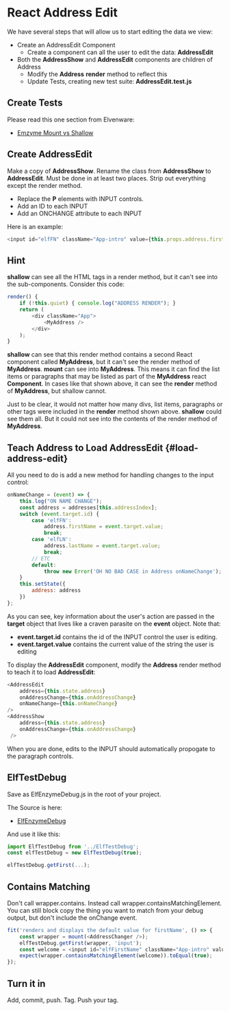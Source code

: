 # React Address Edit

We have several steps that will allow us to start editing the data we view:

- Create an AddressEdit Component
  - Create a component can all the user to edit the data: **AddressEdit**
- Both the **AddressShow** and **AddressEdit** components are children of Address
  - Modify the **Address** **render** method to reflect this
  - Update Tests, creating new test suite: **AddressEdit.test.js**

## Create Tests

Please read this one section from Elvenware:

- [Emzyme Mount vs Shallow][emvz]

[emvz]: http://www.elvenware.com/charlie/development/web/JavaScript/JavaScriptReact.html#enzyme-mount-vs-shallow

## Create AddressEdit

Make a copy of **AddressShow**. Rename the class from **AddressShow** to **AddressEdit**. Must be done in at least two places. Strip out everything except the render method.

- Replace the **P** elements with INPUT controls.
- Add an ID to each INPUT
- Add an ONCHANGE attribute to each INPUT

Here is an example:

```javascript
<input id="elfFN" className="App-intro" value={this.props.address.firstName} onChange={this.props.onNameChange}/>
```  

## Hint

**shallow** can see all the HTML tags in a render method, but it can't see into the sub-components. Consider this code:

```javascript
render() {
    if (!this.quiet) { console.log("ADDRESS RENDER"); }
    return (
        <div className="App">
            <MyAddress />
        </div>
    );
}
```

**shallow** can see that this render method contains a second React component called **MyAddress**, but it can't see the render method of **MyAddress**. **mount** can see into **MyAddress**. This means it can find the list items or paragraphs that may be listed as part of the **MyAddress** react **Component**. In cases like that shown above, it can see the **render** method of **MyAddress**, but shallow cannot.

Just to be clear, it would not matter how many divs, list items, paragraphs or other tags were included in the **render** method shown above. **shallow** could see them all. But it could not see into the contents of the render method of **MyAddress**.


## Teach Address to Load AddressEdit {#load-address-edit}

All you need to do is add a new method for handling changes to the input control:

```javascript
onNameChange = (event) => {
    this.log("ON NAME CHANGE");
    const address = addresses[this.addressIndex];
    switch (event.target.id) {
        case 'elfFN':
            address.firstName = event.target.value;
            break;
        case 'elfLN':
            address.lastName = event.target.value;
            break;
        // ETC
        default:
            throw new Error('OH NO BAD CASE in Address onNameChange');
    }
    this.setState({
        address: address
    })
};
```

As you can see, key information about the user's action are passed in the **target** object that lives like a craven parasite on the **event** object. Note that:

- **event.target.id** contains the id of the INPUT control the user is editing.
- **event.target.value** contains the current value of the string the user is editing

To display the **AddressEdit** component, modify the **Address** render method to teach it to load **AddressEdit**:

```javascript
<AddressEdit
    address={this.state.address}
    onAddressChange={this.onAddressChange}
    onNameChange={this.onNameChange}
/>
<AddressShow
    address={this.state.address}
    onAddressChange={this.onAddressChange}
 />
```

When you are done, edits to the INPUT should automatically propogate to the paragraph controls.


## ElfTestDebug

Save as ElfEnzymeDebug.js in the root of your project.

The Source is here:

- [ElfEnzymeDebug][eed]

And use it like this:

```javascript
import ElfTestDebug from '../ElfTestDebug';
const elfTestDebug = new ElfTestDebug(true);

elfTestDebug.getFirst(...);
```

[eed]: https://gist.github.com/charliecalvert/51daef341699943b07c9570c3ad2cbab

## Contains Matching

Don't call wrapper.contains. Instead call wrapper.containsMatchingElement. You can still block copy the thing you want to match from your debug output, but don't include the onChange event.

```javascript
fit('renders and displays the default value for firstName', () => {
    const wrapper = mount(<AddressChanger />);
    elfTestDebug.getFirst(wrapper, 'input');
    const welcome = <input id="elfFirstName" className="App-intro" value="unknown" />;
    expect(wrapper.containsMatchingElement(welcome)).toEqual(true);
});
```

## Turn it in

Add, commit, push. Tag. Push your tag.
